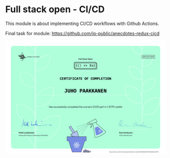 # Full stack open - CI/CD

This module is about implementing CI/CD workflows with Github Actions.

Final task for module: https://github.com/jp-public/anecdotes-redux-cicd

![Screenshot](certificate-cicd.png)
